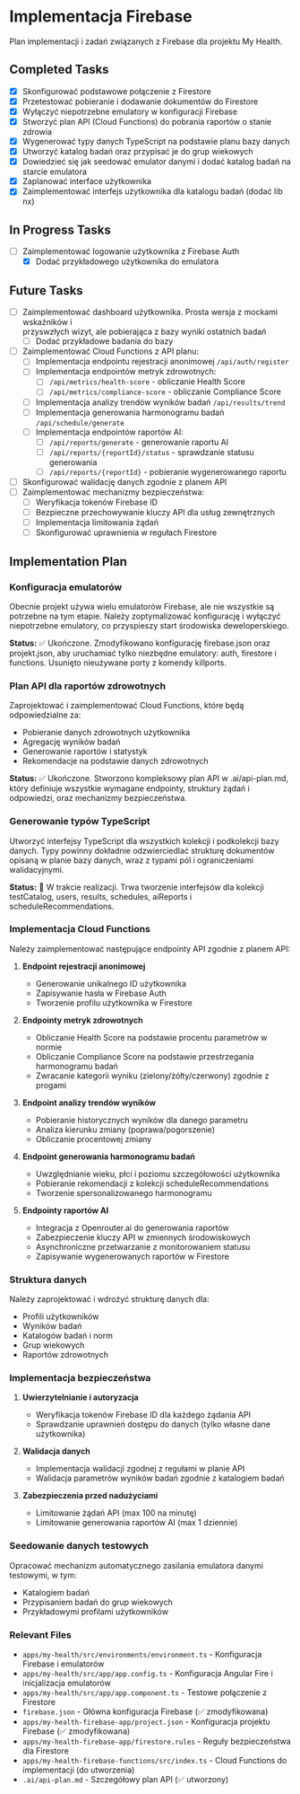 # Implementacja Firebase

Plan implementacji i zadań związanych z Firebase dla projektu My Health.

## Completed Tasks

- [x] Skonfigurować podstawowe połączenie z Firestore
- [x] Przetestować pobieranie i dodawanie dokumentów do Firestore
- [x] Wyłączyć niepotrzebne emulatory w konfiguracji Firebase
- [x] Stworzyć plan API (Cloud Functions) do pobrania raportów o stanie zdrowia
- [x] Wygenerować typy danych TypeScript na podstawie planu bazy danych
- [x] Utworzyć katalog badań oraz przypisać je do grup wiekowych
- [x] Dowiedzieć się jak seedować emulator danymi i dodać katalog badań na starcie emulatora
- [x] Zaplanować interface użytkownika
- [x] Zaimplementować interfejs użytkownika dla katalogu badań (dodać lib nx)

## In Progress Tasks

- [ ] Zaimplementować logowanie użytkownika z Firebase Auth
   - [x] Dodać przykładowego użytkownika do emulatora

## Future Tasks

- [ ] Zaimplementować dashboard użytkownika. Prosta wersja z mockami wskaźników i       
      przyswzłych wizyt, ale pobierająca z bazy wyniki ostatnich badań
  - [ ] Dodać przykładowe badania do bazy
- [ ] Zaimplementować Cloud Functions z API planu:
  - [ ] Implementacja endpointu rejestracji anonimowej `/api/auth/register`
  - [ ] Implementacja endpointów metryk zdrowotnych:
    - [ ] `/api/metrics/health-score` - obliczanie Health Score
    - [ ] `/api/metrics/compliance-score` - obliczanie Compliance Score
  - [ ] Implementacja analizy trendów wyników badań `/api/results/trend`
  - [ ] Implementacja generowania harmonogramu badań `/api/schedule/generate`
  - [ ] Implementacja endpointów raportów AI:
    - [ ] `/api/reports/generate` - generowanie raportu AI
    - [ ] `/api/reports/{reportId}/status` - sprawdzanie statusu generowania
    - [ ] `/api/reports/{reportId}` - pobieranie wygenerowanego raportu
- [ ] Skonfigurować walidację danych zgodnie z planem API
- [ ] Zaimplementować mechanizmy bezpieczeństwa:
  - [ ] Weryfikacja tokenów Firebase ID
  - [ ] Bezpieczne przechowywanie kluczy API dla usług zewnętrznych
  - [ ] Implementacja limitowania żądań
  - [ ] Skonfigurować uprawnienia w regułach Firestore

## Implementation Plan

### Konfiguracja emulatorów

Obecnie projekt używa wielu emulatorów Firebase, ale nie wszystkie są potrzebne na tym etapie. 
Należy zoptymalizować konfigurację i wyłączyć niepotrzebne emulatory, co przyspieszy start środowiska deweloperskiego.

**Status:** ✅ Ukończone. Zmodyfikowano konfigurację firebase.json oraz projekt.json, aby uruchamiać tylko niezbędne emulatory: auth, firestore i functions. Usunięto nieużywane porty z komendy killports.

### Plan API dla raportów zdrowotnych

Zaprojektować i zaimplementować Cloud Functions, które będą odpowiedzialne za:
- Pobieranie danych zdrowotnych użytkownika
- Agregację wyników badań
- Generowanie raportów i statystyk
- Rekomendacje na podstawie danych zdrowotnych

**Status:** ✅ Ukończone. Stworzono kompleksowy plan API w .ai/api-plan.md, który definiuje wszystkie wymagane endpointy, struktury żądań i odpowiedzi, oraz mechanizmy bezpieczeństwa.

### Generowanie typów TypeScript

Utworzyć interfejsy TypeScript dla wszystkich kolekcji i podkolekcji bazy danych. Typy powinny dokładnie odzwierciedlać strukturę dokumentów opisaną w planie bazy danych, wraz z typami pól i ograniczeniami walidacyjnymi.

**Status:** 🔄 W trakcie realizacji. Trwa tworzenie interfejsów dla kolekcji testCatalog, users, results, schedules, aiReports i scheduleRecommendations.

### Implementacja Cloud Functions

Należy zaimplementować następujące endpointy API zgodnie z planem API:

1. **Endpoint rejestracji anonimowej**
   - Generowanie unikalnego ID użytkownika
   - Zapisywanie hasła w Firebase Auth
   - Tworzenie profilu użytkownika w Firestore

2. **Endpointy metryk zdrowotnych**
   - Obliczanie Health Score na podstawie procentu parametrów w normie
   - Obliczanie Compliance Score na podstawie przestrzegania harmonogramu badań
   - Zwracanie kategorii wyniku (zielony/żółty/czerwony) zgodnie z progami

3. **Endpoint analizy trendów wyników**
   - Pobieranie historycznych wyników dla danego parametru
   - Analiza kierunku zmiany (poprawa/pogorszenie)
   - Obliczanie procentowej zmiany

4. **Endpoint generowania harmonogramu badań**
   - Uwzględnianie wieku, płci i poziomu szczegółowości użytkownika
   - Pobieranie rekomendacji z kolekcji scheduleRecommendations
   - Tworzenie spersonalizowanego harmonogramu

5. **Endpointy raportów AI**
   - Integracja z Openrouter.ai do generowania raportów
   - Zabezpieczenie kluczy API w zmiennych środowiskowych
   - Asynchroniczne przetwarzanie z monitorowaniem statusu
   - Zapisywanie wygenerowanych raportów w Firestore

### Struktura danych

Należy zaprojektować i wdrożyć strukturę danych dla:
- Profili użytkowników
- Wyników badań
- Katalogów badań i norm
- Grup wiekowych
- Raportów zdrowotnych

### Implementacja bezpieczeństwa

1. **Uwierzytelnianie i autoryzacja**
   - Weryfikacja tokenów Firebase ID dla każdego żądania API
   - Sprawdzanie uprawnień dostępu do danych (tylko własne dane użytkownika)

2. **Walidacja danych**
   - Implementacja walidacji zgodnej z regułami w planie API
   - Walidacja parametrów wyników badań zgodnie z katalogiem badań

3. **Zabezpieczenia przed nadużyciami**
   - Limitowanie żądań API (max 100 na minutę)
   - Limitowanie generowania raportów AI (max 1 dziennie)

### Seedowanie danych testowych

Opracować mechanizm automatycznego zasilania emulatora danymi testowymi, w tym:
- Katalogiem badań
- Przypisaniem badań do grup wiekowych
- Przykładowymi profilami użytkowników

### Relevant Files

- `apps/my-health/src/environments/environment.ts` - Konfiguracja Firebase i emulatorów
- `apps/my-health/src/app/app.config.ts` - Konfiguracja Angular Fire i inicjalizacja emulatorów
- `apps/my-health/src/app/app.component.ts` - Testowe połączenie z Firestore
- `firebase.json` - Główna konfiguracja Firebase (✅ zmodyfikowana)
- `apps/my-health-firebase-app/project.json` - Konfiguracja projektu Firebase (✅ zmodyfikowana)
- `apps/my-health-firebase-app/firestore.rules` - Reguły bezpieczeństwa dla Firestore
- `apps/my-health-firebase-functions/src/index.ts` - Cloud Functions do implementacji (do utworzenia)
- `.ai/api-plan.md` - Szczegółowy plan API (✅ utworzony) 